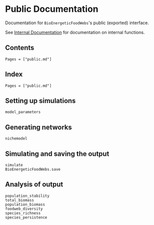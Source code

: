 # Public Documentation

Documentation for `BioEnergeticFoodWebs`'s public (exported) interface.

See [Internal Documentation](@ref) for documentation on internal functions.

## Contents

```@contents
Pages = ["public.md"]
```

## Index

```@index
Pages = ["public.md"]
```

## Setting up simulations

```@docs
model_parameters
```

## Generating networks

```@docs
nichemodel
```

## Simulating and saving the output

```@docs
simulate
BioEnergeticFoodWebs.save
```

## Analysis of output

```@docs
population_stability
total_biomass
population_biomass
foodweb_diversity
species_richness
species_persistence
```
